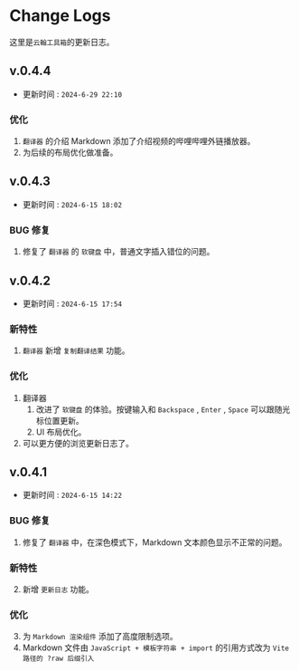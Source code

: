 
# Change Logs

这里是`云翰工具箱`的更新日志。

## v.0.4.4

- 更新时间 : `2024-6-29 22:10`

### 优化

1. `翻译器` 的介绍 Markdown 添加了介绍视频的哔哩哔哩外链播放器。
2. 为后续的布局优化做准备。

## v.0.4.3

- 更新时间 : `2024-6-15 18:02`

### BUG 修复

1. 修复了 `翻译器` 的 `软键盘` 中，普通文字插入错位的问题。

## v.0.4.2

- 更新时间 : `2024-6-15 17:54`

### 新特性

1. `翻译器` 新增 `复制翻译结果` 功能。

### 优化

1. 翻译器
    1. 改进了 `软键盘` 的体验。按键输入和 `Backspace` , `Enter` , `Space` 可以跟随光标位置更新。
    2. UI 布局优化。
2. 可以更方便的浏览更新日志了。

## v.0.4.1

- 更新时间 : `2024-6-15 14:22`

### BUG 修复

1. 修复了 `翻译器` 中，在深色模式下，Markdown 文本颜色显示不正常的问题。

### 新特性

2. 新增 `更新日志` 功能。

### 优化

3. 为 `Markdown 渲染组件` 添加了高度限制选项。
4. Markdown 文件由 `JavaScript + 模板字符串 + import` 的引用方式改为 `Vite 路径的 ?raw 后缀引入`
